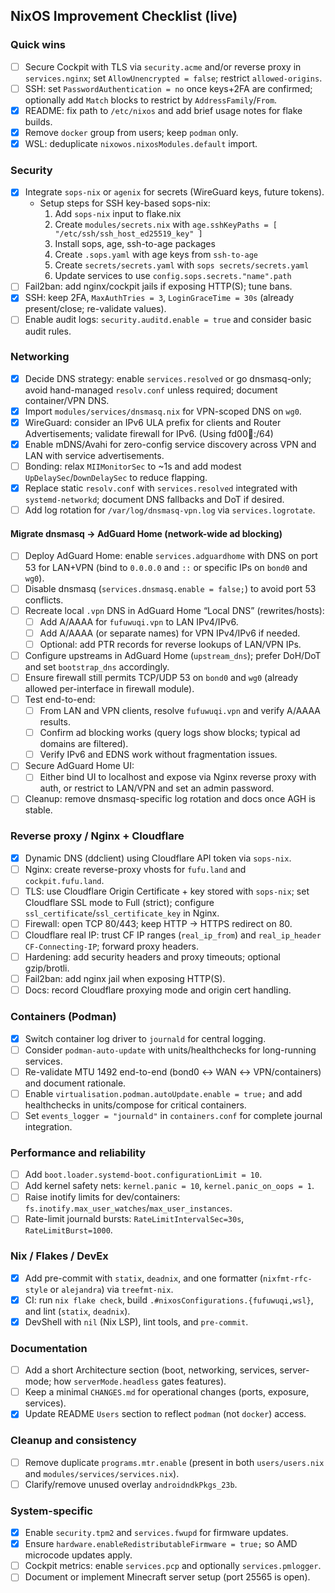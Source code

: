 ## NixOS Improvement Checklist (live)

### Quick wins

- [ ] Secure Cockpit with TLS via `security.acme` and/or reverse proxy in `services.nginx`; set `AllowUnencrypted = false`; restrict `allowed-origins`.
- [ ] SSH: set `PasswordAuthentication = no` once keys+2FA are confirmed; optionally add `Match` blocks to restrict by `AddressFamily`/`From`.
- [x] README: fix path to `/etc/nixos` and add brief usage notes for flake builds.
- [x] Remove `docker` group from users; keep `podman` only.
- [x] WSL: deduplicate `nixowos.nixosModules.default` import.

### Security

- [x] Integrate `sops-nix` or `agenix` for secrets (WireGuard keys, future tokens).
  - Setup steps for SSH key-based sops-nix:
    1. Add `sops-nix` input to flake.nix
    2. Create `modules/secrets.nix` with `age.sshKeyPaths = [ "/etc/ssh/ssh_host_ed25519_key" ]`
    3. Install sops, age, ssh-to-age packages
    4. Create `.sops.yaml` with age keys from `ssh-to-age`
    5. Create `secrets/secrets.yaml` with `sops secrets/secrets.yaml`
    6. Update services to use `config.sops.secrets."name".path`
- [ ] Fail2ban: add nginx/cockpit jails if exposing HTTP(S); tune bans.
- [x] SSH: keep 2FA, `MaxAuthTries = 3`, `LoginGraceTime = 30s` (already present/close; re-validate values).
- [ ] Enable audit logs: `security.auditd.enable = true` and consider basic audit rules.

### Networking

- [x] Decide DNS strategy: enable `services.resolved` or go dnsmasq-only; avoid hand-managed `resolv.conf` unless required; document container/VPN DNS.
- [x] Import `modules/services/dnsmasq.nix` for VPN-scoped DNS on `wg0`.
- [x] WireGuard: consider an IPv6 ULA prefix for clients and Router Advertisements; validate firewall for IPv6. (Using fd00:100::/64)
- [x] Enable mDNS/Avahi for zero-config service discovery across VPN and LAN with service advertisements.
- [ ] Bonding: relax `MIIMonitorSec` to ~1s and add modest `UpDelaySec`/`DownDelaySec` to reduce flapping.
- [x] Replace static `resolv.conf` with `services.resolved` integrated with `systemd-networkd`; document DNS fallbacks and DoT if desired.
- [ ] Add log rotation for `/var/log/dnsmasq-vpn.log` via `services.logrotate`.

#### Migrate dnsmasq → AdGuard Home (network-wide ad blocking)

- [ ] Deploy AdGuard Home: enable `services.adguardhome` with DNS on port 53 for LAN+VPN (bind to `0.0.0.0` and `::` or specific IPs on `bond0` and `wg0`).
- [ ] Disable dnsmasq (`services.dnsmasq.enable = false;`) to avoid port 53 conflicts.
- [ ] Recreate local `.vpn` DNS in AdGuard Home “Local DNS” (rewrites/hosts):
  - [ ] Add A/AAAA for `fufuwuqi.vpn` to LAN IPv4/IPv6.
  - [ ] Add A/AAAA (or separate names) for VPN IPv4/IPv6 if needed.
  - [ ] Optional: add PTR records for reverse lookups of LAN/VPN IPs.
- [ ] Configure upstreams in AdGuard Home (`upstream_dns`); prefer DoH/DoT and set `bootstrap_dns` accordingly.
- [ ] Ensure firewall still permits TCP/UDP 53 on `bond0` and `wg0` (already allowed per-interface in firewall module).
- [ ] Test end-to-end:
  - [ ] From LAN and VPN clients, resolve `fufuwuqi.vpn` and verify A/AAAA results.
  - [ ] Confirm ad blocking works (query logs show blocks; typical ad domains are filtered).
  - [ ] Verify IPv6 and EDNS work without fragmentation issues.
- [ ] Secure AdGuard Home UI:
  - [ ] Either bind UI to localhost and expose via Nginx reverse proxy with auth, or restrict to LAN/VPN and set an admin password.
- [ ] Cleanup: remove dnsmasq-specific log rotation and docs once AGH is stable.

### Reverse proxy / Nginx + Cloudflare

- [x] Dynamic DNS (ddclient) using Cloudflare API token via `sops-nix`.
- [ ] Nginx: create reverse-proxy vhosts for `fufu.land` and `cockpit.fufu.land`.
- [ ] TLS: use Cloudflare Origin Certificate + key stored with `sops-nix`; set Cloudflare SSL mode to Full (strict); configure `ssl_certificate`/`ssl_certificate_key` in Nginx.
- [ ] Firewall: open TCP 80/443; keep HTTP → HTTPS redirect on 80.
- [ ] Cloudflare real IP: trust CF IP ranges (`real_ip_from`) and `real_ip_header CF-Connecting-IP`; forward proxy headers.
- [ ] Hardening: add security headers and proxy timeouts; optional gzip/brotli.
- [ ] Fail2ban: add nginx jail when exposing HTTP(S).
- [ ] Docs: record Cloudflare proxying mode and origin cert handling.

### Containers (Podman)

- [x] Switch container log driver to `journald` for central logging.
- [ ] Consider `podman-auto-update` with units/healthchecks for long-running services.
- [ ] Re-validate MTU 1492 end-to-end (bond0 ↔ WAN ↔ VPN/containers) and document rationale.
- [ ] Enable `virtualisation.podman.autoUpdate.enable = true;` and add healthchecks in units/compose for critical containers.
- [ ] Set `events_logger = "journald"` in `containers.conf` for complete journal integration.

### Performance and reliability

- [ ] Add `boot.loader.systemd-boot.configurationLimit = 10`.
- [ ] Add kernel safety nets: `kernel.panic = 10`, `kernel.panic_on_oops = 1`.
- [ ] Raise inotify limits for dev/containers: `fs.inotify.max_user_watches`/`max_user_instances`.
- [ ] Rate-limit journald bursts: `RateLimitIntervalSec=30s`, `RateLimitBurst=1000`.

### Nix / Flakes / DevEx

- [x] Add pre-commit with `statix`, `deadnix`, and one formatter (`nixfmt-rfc-style` or `alejandra`) via `treefmt-nix`.
- [x] CI: run `nix flake check`, build `.#nixosConfigurations.{fufuwuqi,wsl}`, and lint (`statix`, `deadnix`).
- [x] DevShell with `nil` (Nix LSP), lint tools, and `pre-commit`.

### Documentation

- [ ] Add a short Architecture section (boot, networking, services, server-mode; how `serverMode.headless` gates features).
- [ ] Keep a minimal `CHANGES.md` for operational changes (ports, exposure, services).
- [x] Update README `Users` section to reflect `podman` (not `docker`) access.

### Cleanup and consistency

- [ ] Remove duplicate `programs.mtr.enable` (present in both `users/users.nix` and `modules/services/services.nix`).
- [ ] Clarify/remove unused overlay `androidndkPkgs_23b`.

### System-specific

- [x] Enable `security.tpm2` and `services.fwupd` for firmware updates.
- [x] Ensure `hardware.enableRedistributableFirmware = true;` so AMD microcode updates apply.
- [ ] Cockpit metrics: enable `services.pcp` and optionally `services.pmlogger`.
- [ ] Document or implement Minecraft server setup (port 25565 is open).
